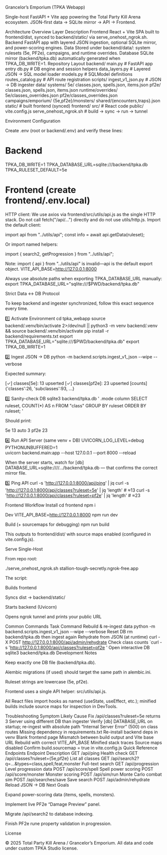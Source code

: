 Grancelor’s Emporium (TPKA Webapp)

Single-host FastAPI + Vite app powering the Total Party Kill Arena ecosystem.
JSON-first data → SQLite mirror → API → Frontend.

Architecture Overview
Layer	Description
Frontend	React + Vite SPA built to frontend/dist, synced to backend/static/ via serve_onehost_ngrok.sh.
Backend	FastAPI app with layered JSON ingestion, optional SQLite mirror, and power-scoring engines.
Data	Stored under backend/data/: system rulesets (5e, PF2e), campaigns, and runtime overrides.
Database	SQLite mirror (backend/tpka.db) automatically generated when TPKA_DB_WRITE=1.
Repository Layout
backend/
  main.py                # FastAPI app entry
  db.py                  # DB engine and session helpers
  data_layers.py         # Layered JSON → SQL model loader
  models.py              # SQLModel definitions
  routes_catalog.py      # API route registration
  scripts/
    ingest_v1_json.py    # JSON → DB ingester
  data/
    systems/
      5e/     classes.json, spells.json, items.json
      pf2e/   classes.json, spells.json, items.json
    runtime/overrides/
      5e/classes_overrides.json
      pf2e/classes_overrides.json
    campaigns/emporium/
      {5e,pf2e}/monsters/
      shared/{encounters,traps}.json
  static/                # built frontend (synced)
frontend/
  src/                   # React code
  public/
  vite.config.js
serve_onehost_ngrok.sh   # build → sync → run → tunnel

Environment Configuration

Create .env (root or backend/.env) and verify these lines:

# Backend
TPKA_DB_WRITE=1
TPKA_DATABASE_URL=sqlite:///backend/tpka.db
TPKA_RULESET_DEFAULT=5e

# Frontend (create frontend/.env.local)

HTTP client: We use axios via frontend/src/utils/api.js as the single HTTP stack. Do not call fetch("/api/...") directly and do not use utils/http.js. Import the default client:

import api from "../utils/api";
const info = await api.getData(ruleset);


Or import named helpers:

import { search2, getProgression } from "../utils/api";


Note: import { api } from "../utils/api" is invalid—api is the default export object.
VITE_API_BASE=http://127.0.0.1:8000


Always use absolute paths when exporting TPKA_DATABASE_URL manually:
export TPKA_DATABASE_URL="sqlite:///$PWD/backend/tpka.db"

Strict Data ↔ DB Protocol

To keep backend and ingester synchronized, follow this exact sequence every time.

1️⃣ Activate Environment
cd tpka_webapp
source backend/.venv/bin/activate 2>/dev/null || python3 -m venv backend/.venv && source backend/.venv/bin/activate
pip install -r backend/requirements.txt
export TPKA_DATABASE_URL="sqlite:///$PWD/backend/tpka.db"
export TPKA_DB_WRITE=1

2️⃣ Ingest JSON → DB
python -m backend.scripts.ingest_v1_json --wipe --verbose


Expected summary:

[✓] classes[5e]: 13 upserted
[✓] classes[pf2e]: 23 upserted
[counts] {'classes':26, 'subclasses':93, ...}

3️⃣ Sanity-check DB
sqlite3 backend/tpka.db '
.mode column
SELECT ruleset, COUNT(*) AS n FROM "class" GROUP BY ruleset ORDER BY ruleset;
'


Should print:

5e   13
auto 3
pf2e 23

4️⃣ Run API Server (same venv + DB)
UVICORN_LOG_LEVEL=debug PYTHONUNBUFFERED=1 \
uvicorn backend.main:app --host 127.0.0.1 --port 8000 --reload


When the server starts, watch for
[db] DATABASE_URL=sqlite:////.../backend/tpka.db
— that confirms the correct mirror file.

5️⃣ Ping API
curl -s 'http://127.0.0.1:8000/api/ping' | jq
curl -s 'http://127.0.0.1:8000/api/classes?ruleset=5e'  | jq 'length'    # ≈13
curl -s 'http://127.0.0.1:8000/api/classes?ruleset=pf2e' | jq 'length'   # ≈23

Frontend Workflow
Install
cd frontend
npm i

Dev
VITE_API_BASE=http://127.0.0.1:8000 npm run dev

Build (+ sourcemaps for debugging)
npm run build


This outputs to frontend/dist/ with source maps enabled (configured in vite.config.js).

Serve Single-Host

From repo root:

./serve_onehost_ngrok.sh stallion-tough-secretly.ngrok-free.app


The script:

Builds frontend

Syncs dist → backend/static/

Starts backend (Uvicorn)

Opens ngrok tunnel and prints your public URL

Common Commands
Task	Command
Rebuild & re-ingest data	python -m backend.scripts.ingest_v1_json --wipe --verbose
Reset DB	rm backend/tpka.db then ingest again
Rehydrate from JSON (at runtime)	curl -X POST http://127.0.0.1:8000/api/admin/rehydrate
Check class counts	`curl -s 'http://127.0.0.1:8000/api/classes?ruleset=pf2e
'
Open interactive DB	sqlite3 backend/tpka.db
Development Notes

Keep exactly one DB file (backend/tpka.db).

Alembic migrations (if used) should target the same path in alembic.ini.

Ruleset strings are lowercase (5e, pf2e).

Frontend uses a single API helper: src/utils/api.js.

All React files import hooks as named (useState, useEffect, etc.); minified builds include source maps for inspection in DevTools.

Troubleshooting
Symptom	Likely Cause	Fix
/api/classes?ruleset=5e returns 3	Server using different DB than ingester	Verify [db] DATABASE_URL on startup; re-ingest with absolute path
“Internal Server Error” (500) on class routes	Missing dependency in requirements.txt	Re-install backend deps in venv
Blank frontend page	Mismatch between build output and Vite base URL	Rebuild with correct VITE_API_BASE
Minified stack traces	Source maps disabled	Confirm build.sourcemap = true in vite.config.js
Quick Reference Endpoints
Endpoint	Description
GET /api/ping	Health check
GET /api/classes?ruleset={5e,pf2e}	List all classes
GET /api/search2?q=...&types=class,spell,feat,monster	Full-text search
GET /api/progression	Level progression data
POST /api/score/spell	Spell power scoring
POST /api/score/monster	Monster scoring
POST /api/sim/run	Monte Carlo combat sim
POST /api/searches/save	Save search
POST /api/admin/rehydrate	Reload JSON → DB
Next Goals

Expand power-scoring data (items, spells, monsters).

Implement live PF2e “Damage Preview” panel.

Migrate /api/search2 to database indexing.

Finish PF2e rune property validation in progression.

License

© 2025 Total Party Kill Arena / Grancelor’s Emporium.
All data and code under custom TPKA Studio license.